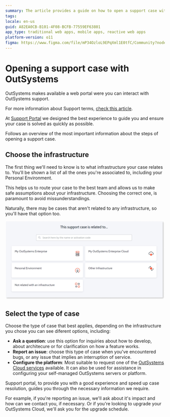 ```yaml
---
summary: The article provides a guide on how to open a support case with OutSystems through their web portal.
tags:
locale: en-us
guid: A82EA0CB-B101-4F08-BCFB-77559EF63801
app_type: traditional web apps, mobile apps, reactive web apps
platform-version: o11
figma: https://www.figma.com/file/mP34OzloL9EPqXml1E0tfC/Community?node-id=1013:320
---
```

# Opening a support case with OutSystems

OutSystems makes available a web portal were you can interact with OutSystems support.

<div class="info" markdown="1">

For more information about Support terms, [check this article](https://www.outsystems.com/legal/success/support-terms-and-service-level-agreements-sla-of-the-outsystems-software/).

</div>

At [Support Portal](https://www.outsystems.com/SPP_Ticket_UI/open-support-case) we designed the best experience to guide you and ensure your case is solved as quickly as possible.

Follows an overview of the most important information about the steps of opening a support case.

## Choose the infrastructure

The first thing we'll need to know is to what infrastructure your case relates to. You'll be shown a list of all the ones you're associated to, including your Personal Environment.

This helps us to route your case to the best team and allows us to make safe assumptions about your infrastructure. Choosing the correct one, is paramount to avoid missunderstandings.

Naturally, there may be cases that aren't related to any infrastructure, so you'll have that option too.

![Screenshot of the OutSystems support case infrastructure selection interface with options for different environments.](images/open-support-case-infra.png "OutSystems Support Case Infrastructure Selection")

## Select the type of case

Choose the type of case that best applies, depending on the infrastructure you chose you can see diferent options, including:

* **Ask a question**: use this option for inquiries about how to develop, about architecure or for clarification on how a feature works.
* **Report an issue**: choose this type of case when you've encountered bugs, or any issue that implies an interruption of service.
* **Configure the platform**: Most suitable to request one of the [OutSystems Cloud services](https://www.outsystems.com/legal/success/cloud-services-catalog/) available. It can also be used for assistance in configuring your self-managed OutSystems servers or platform.

Support portal, to provide you with a good experience and speed up case resolution, guides you through the necessary information we require.

For example, if you're reporting an issue, we'll ask about it's impact and how can we contact you, if necessary. Or if you're looking to upgrade your OutSystems Cloud, we'll ask you for the upgrade schedule.
